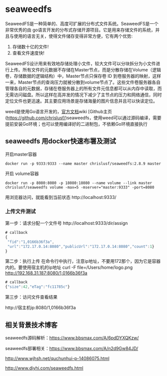 # seaweedfs

SeaweedFS是一种简单的、高度可扩展的分布式文件系统。SeaweedFS是一个非常优秀的由 go语言开发的分布式存储开源项目。它是用来存储文件的系统，并且与使用的语言无关，使得文件储存变得非常方便，它有两个优势:

1. 存储数十亿的文件!
2. 查看文件速度快!

SeaweedFS设计用来有效地存储处理小文件，较大文件可以分块拆分为小文件进行上传。所有文件的元数据不存储在Master节点，而是分散存储在Volume（逻辑卷，存储数据的逻辑结构）中，Master节点只保存卷 ID 到卷服务器的映射，这样一来，Master节点的查询压力就被分散到volume节点了。这些文件卷服务器各自管理各自的元数据，存储在卷服务器上的所有文件元信息都可以从内存中读取，而无需访问磁盘。所以这样在高并发的情况下减少了主节点的压力和网络通信，同时定位文件也更迅速。其主要应用场景是存储海量的图片信息并且可以快读定位。

weed是使用Go语言开发的，[官方文档](https://github.com/chrislusf/seaweedfs/)wiki [Github主页(https://github.com/chrislusf/)seaweedfs，使用weed可以通过源码编译，需要提前安装Go环境；也可以使用编译好的二进制包，不依赖Go环境直接执行

## seaweedfs 用docker快速布署及测试

开启master容器
```shell
docker run -p 9333:9333 --name master chrislusf/seaweedfs:2.8.9 master
```

开启 volume容器
```shell
docker run -p 8080:8080 -p 18080:18080 --name volume --link master chrislusf/seaweedfs volume -max=5 -mserver="master:9333" -port=8080
```

用浏览器访问，就能看到当前状态
http://localhost:9333/


### 上传文件测试

第一步：请求分配一个文件号
http://localhost:9333/dir/assign

```js
# callback
{
 "fid":"1,0166b36f3a",
 "url":"172.17.0.14:8080","publicUrl":"172.17.0.14:8080","count":1}
}
```
第二步：执行上传
在命令行中执行，注意ip地址，不要用172那个，因为它是容器内的。要使用宿主机的ip地址
curl -F file=/Users/home/logo.png http://192.168.31.187:8080/1,0166b36f3a

```js
# callback
{"size":42,"eTag":"fc11785c"}
```

第三步：访问文件查看结果

http://宿主机ip:8080/1,0166b36f3a

## 相关背景技术博客

seaweedfs源码解析：https://www.bbsmax.com/A/6pdDYXQKzw/

seaweedfs部署相关：https://www.bbsmax.com/A/n2d9Gw84JD/

http://www.wjhsh.net/quchunhui-p-14086075.html

http://www.diyhi.com/seaweedfs.html
